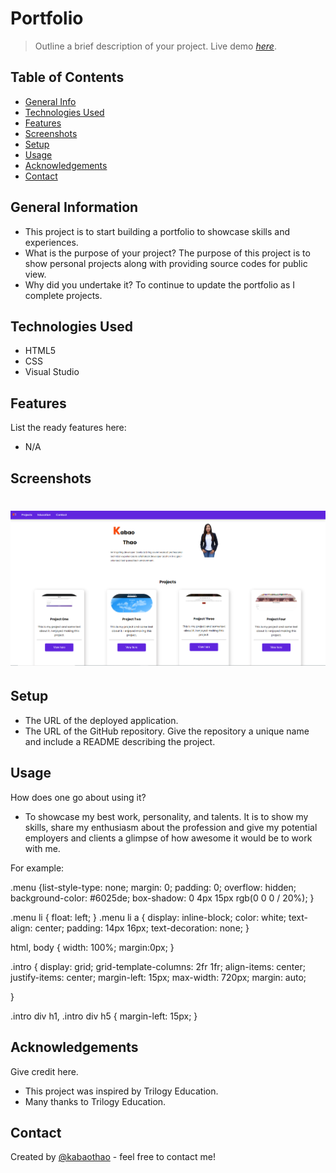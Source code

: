 # Portfolio
> Outline a brief description of your project.
> Live demo [_here_](https://kabaothao.github.io/Portfolio/). <!-- If you have the project hosted somewhere, include the link here. -->

## Table of Contents
* [General Info](#general-information)
* [Technologies Used](#technologies-used)
* [Features](#features)
* [Screenshots](#screenshots)
* [Setup](#setup)
* [Usage](#usage)
* [Acknowledgements](#acknowledgements)
* [Contact](#contact)
<!-- * [License](#license) -->


## General Information
- This project is to start building a portfolio to showcase skills and experiences. 
- What is the purpose of your project?
The purpose of this project is to show personal projects along with providing source codes for public view. 
- Why did you undertake it?
To continue to update the portfolio as I complete projects. 

<!-- You don't have to answer all the questions - just the ones relevant to your project. -->


## Technologies Used
- HTML5
- CSS
- Visual Studio


## Features
List the ready features here:
- N/A

## Screenshots
![Example screenshot](https://github.com/kabaothao/Portfolio/blob/master/asset/screenshottwo.PNG)
=======


<!-- If you have screenshots you'd like to share, include them here. -->


## Setup
- The URL of the deployed application.
- The URL of the GitHub repository. Give the repository a unique name and include a README describing the project.


## Usage
How does one go about using it?
- To showcase my best work, personality, and talents. It is to show my skills, share my enthusiasm about the profession and give my potential employers and clients a glimpse of how awesome it would be to work with me. 

For example:

.menu {list-style-type: none;
    margin: 0;
    padding: 0;
    overflow: hidden;
    background-color: #6025de;
    box-shadow: 0 4px 15px rgb(0 0 0 / 20%);
}

.menu li {
    float: left;
}
.menu li a {
    display: inline-block;
     color: white;
    text-align: center;
    padding: 14px 16px;
    text-decoration: none;
}

html, body {
    width: 100%;
    margin:0px;
}

.intro {
    display: grid;
    grid-template-columns: 2fr 1fr;
    align-items: center;
    justify-items: center;
    margin-left: 15px;
    max-width: 720px;
    margin: auto;
    
}

.intro div h1, .intro div h5 {
    margin-left: 15px;
}

## Acknowledgements
Give credit here.
- This project was inspired by Trilogy Education.
- Many thanks to Trilogy Education.


## Contact
Created by [@kabaothao](https://github.com/kabaothao) - feel free to contact me!


<!-- Optional -->
<!-- ## License -->
<!-- This project is open source and available under the [... License](). -->

<!-- You don't have to include all sections - just the one's relevant to your project -->
